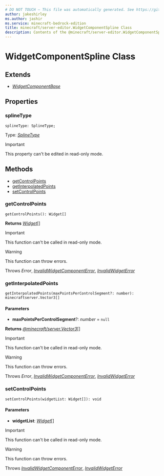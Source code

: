 ```yaml
---
# DO NOT TOUCH — This file was automatically generated. See https://github.com/mojang/minecraftapidocsgenerator to modify descriptions, examples, etc.
author: jakeshirley
ms.author: jashir
ms.service: minecraft-bedrock-edition
title: minecraft/server-editor.WidgetComponentSpline Class
description: Contents of the @minecraft/server-editor.WidgetComponentSpline class.
---
```

# WidgetComponentSpline Class

## Extends
- [*WidgetComponentBase*](WidgetComponentBase.md)

## Properties

### **splineType**
`splineType: SplineType;`

Type: [*SplineType*](SplineType.md)
  
> [!IMPORTANT]
> This property can't be edited in read-only mode.

## Methods
- [getControlPoints](#getcontrolpoints)
- [getInterpolatedPoints](#getinterpolatedpoints)
- [setControlPoints](#setcontrolpoints)

### **getControlPoints**
`
getControlPoints(): Widget[]
`

**Returns** [*Widget*](Widget.md)[]

> [!IMPORTANT]
> This function can't be called in read-only mode.

> [!WARNING]
> This function can throw errors.
>
> Throws *Error*, [*InvalidWidgetComponentError*](InvalidWidgetComponentError.md), [*InvalidWidgetError*](InvalidWidgetError.md)

### **getInterpolatedPoints**
`
getInterpolatedPoints(maxPointsPerControlSegment?: number): minecraftserver.Vector3[]
`

#### **Parameters**
- **maxPointsPerControlSegment**?: *number* = `null`

**Returns** [*@minecraft/server.Vector3*](../../minecraft/server/Vector3.md)[]

> [!IMPORTANT]
> This function can't be called in read-only mode.

> [!WARNING]
> This function can throw errors.
>
> Throws *Error*, [*InvalidWidgetComponentError*](InvalidWidgetComponentError.md), [*InvalidWidgetError*](InvalidWidgetError.md)

### **setControlPoints**
`
setControlPoints(widgetList: Widget[]): void
`

#### **Parameters**
- **widgetList**: [*Widget*](Widget.md)[]

> [!IMPORTANT]
> This function can't be called in read-only mode.

> [!WARNING]
> This function can throw errors.
>
> Throws [*InvalidWidgetComponentError*](InvalidWidgetComponentError.md), [*InvalidWidgetError*](InvalidWidgetError.md)
